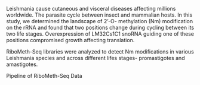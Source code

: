 Leishmania cause cutaneous and visceral diseases affecting millions worldwide. The parasite cycle between insect and mammalian hosts.  In this study, we determined the landscape of 2’-O- methylation (Nm) modification on  the rRNA and found that two positions change during cycling between its two life stages. Overexpression of LM32Cs1C1 snoRNA guiding one of these positions compromised growth affecting  translation.

RiboMeth-Seq libraries were analyzed to detect Nm modifications in various Leishmania species and across different lifes stages- promastigotes and amastigotes. 

Pipeline of RiboMeth-Seq Data
